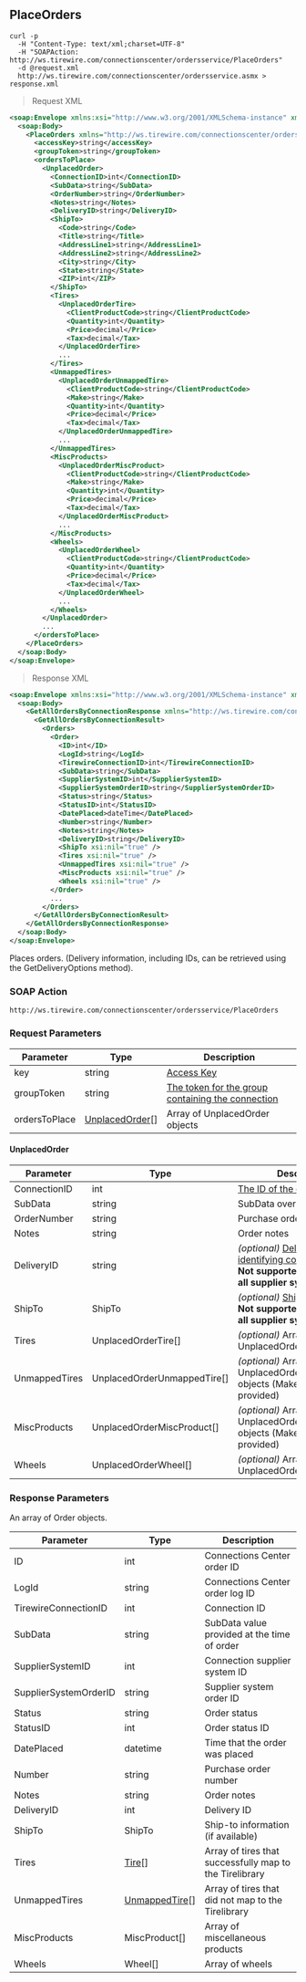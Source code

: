 ## PlaceOrders

```shell
curl -p
  -H "Content-Type: text/xml;charset=UTF-8"
  -H "SOAPAction: http://ws.tirewire.com/connectionscenter/ordersservice/PlaceOrders"
  -d @request.xml
  http://ws.tirewire.com/connectionscenter/ordersservice.asmx > response.xml
```

> Request XML

```xml
<soap:Envelope xmlns:xsi="http://www.w3.org/2001/XMLSchema-instance" xmlns:xsd="http://www.w3.org/2001/XMLSchema" xmlns:soap="http://schemas.xmlsoap.org/soap/envelope/">
  <soap:Body>
    <PlaceOrders xmlns="http://ws.tirewire.com/connectionscenter/ordersservice">
      <accessKey>string</accessKey>
      <groupToken>string</groupToken>
      <ordersToPlace>
        <UnplacedOrder>
          <ConnectionID>int</ConnectionID>
          <SubData>string</SubData>
          <OrderNumber>string</OrderNumber>
          <Notes>string</Notes>
          <DeliveryID>string</DeliveryID>
          <ShipTo>
            <Code>string</Code>
            <Title>string</Title>
            <AddressLine1>string</AddressLine1>
            <AddressLine2>string</AddressLine2>
            <City>string</City>
            <State>string</State>
            <ZIP>int</ZIP>
          </ShipTo>
          <Tires>
            <UnplacedOrderTire>
              <ClientProductCode>string</ClientProductCode>
              <Quantity>int</Quantity>
              <Price>decimal</Price>
              <Tax>decimal</Tax>
            </UnplacedOrderTire>
            ...
          </Tires>
          <UnmappedTires>
            <UnplacedOrderUnmappedTire>
              <ClientProductCode>string</ClientProductCode>
              <Make>string</Make>
              <Quantity>int</Quantity>
              <Price>decimal</Price>
              <Tax>decimal</Tax>
            </UnplacedOrderUnmappedTire>
            ...
          </UnmappedTires>
          <MiscProducts>
            <UnplacedOrderMiscProduct>
              <ClientProductCode>string</ClientProductCode>
              <Make>string</Make>
              <Quantity>int</Quantity>
              <Price>decimal</Price>
              <Tax>decimal</Tax>
            </UnplacedOrderMiscProduct>
            ...
          </MiscProducts>
          <Wheels>
            <UnplacedOrderWheel>
              <ClientProductCode>string</ClientProductCode>
              <Quantity>int</Quantity>
              <Price>decimal</Price>
              <Tax>decimal</Tax>
            </UnplacedOrderWheel>
            ...
          </Wheels>
        </UnplacedOrder>
        ...
      </ordersToPlace>
    </PlaceOrders>
  </soap:Body>
</soap:Envelope>
```

> Response XML

```xml
<soap:Envelope xmlns:xsi="http://www.w3.org/2001/XMLSchema-instance" xmlns:xsd="http://www.w3.org/2001/XMLSchema" xmlns:soap="http://schemas.xmlsoap.org/soap/envelope/">
  <soap:Body>
    <GetAllOrdersByConnectionResponse xmlns="http://ws.tirewire.com/connectionscenter/ordersservice">
      <GetAllOrdersByConnectionResult>
        <Orders>
          <Order>
            <ID>int</ID>
            <LogId>string</LogId>
            <TirewireConnectionID>int</TirewireConnectionID>
            <SubData>string</SubData>
            <SupplierSystemID>int</SupplierSystemID>
            <SupplierSystemOrderID>string</SupplierSystemOrderID>
            <Status>string</Status>
            <StatusID>int</StatusID>
            <DatePlaced>dateTime</DatePlaced>
            <Number>string</Number>
            <Notes>string</Notes>
            <DeliveryID>string</DeliveryID>
            <ShipTo xsi:nil="true" />
            <Tires xsi:nil="true" />
            <UnmappedTires xsi:nil="true" />
            <MiscProducts xsi:nil="true" />
            <Wheels xsi:nil="true" />
          </Order>
          ...
        </Orders>
      </GetAllOrdersByConnectionResult>
    </GetAllOrdersByConnectionResponse>
  </soap:Body>
</soap:Envelope>
```

Places orders. (Delivery information, including IDs, can be retrieved using the GetDeliveryOptions method).

### SOAP Action
`http://ws.tirewire.com/connectionscenter/ordersservice/PlaceOrders`

### Request Parameters
Parameter | Type | Description
--------- | ---- | -----------
key | string | [Access Key](#access-keys)
groupToken | string | [The token for the group containing the connection](#creating-a-group)
ordersToPlace | [UnplacedOrder](#unplacedorder)[] | Array of UnplacedOrder objects

#### UnplacedOrder
Parameter | Type | Description
--------- | ---- | -----------
ConnectionID | int | [The ID of the connection](#get-connections-by-group-token)
SubData | string | SubData override
OrderNumber | string | Purchase order number
Notes | string | Order notes
DeliveryID | string | *(optional)* [Delivery option identifying code](#getdeliveryoptions)<br>**Not supported/required by all supplier systems**
ShipTo | ShipTo | *(optional)* [Ship-to information](#getshiptooptions)<br>**Not supported/required by all supplier systems**
Tires | UnplacedOrderTire[] | *(optional)* Array of UnplacedOrderTire objects
UnmappedTires | UnplacedOrderUnmappedTire[] | *(optional)* Array of UnplacedOrderUnmappedTire objects (Make name must be provided)
MiscProducts | UnplacedOrderMiscProduct[] | *(optional)* Array of UnplacedOrderMiscProduct objects (Make name must be provided)
Wheels | UnplacedOrderWheel[] | *(optional)* Array of UnplacedOrderWheel objects

### Response Parameters
An array of Order objects.

Parameter | Type | Description
--------- | ---- | -----------
ID | int | Connections Center order ID
LogId | string | Connections Center order log ID
TirewireConnectionID | int | Connection ID
SubData | string | SubData value provided at the time of order
SupplierSystemID | int | Connection supplier system ID
SupplierSystemOrderID | string | Supplier system order ID
Status | string | Order status
StatusID | int | Order status ID
DatePlaced | datetime | Time that the order was placed
Number | string | Purchase order number
Notes | string | Order notes
DeliveryID | int | Delivery ID
ShipTo | ShipTo | Ship-to information (if available)
Tires | [Tire](#tire-object)[] | Array of tires that successfully map to the Tirelibrary
UnmappedTires | [UnmappedTire](#unmappedtire-object)[] | Array of tires that did not map to the Tirelibrary
MiscProducts | MiscProduct[] | Array of miscellaneous products
Wheels | Wheel[] | Array of wheels
